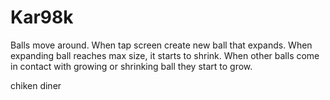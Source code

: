 # Kar98k

Balls move around. When tap screen create new ball that expands. When expanding ball reaches max size, it starts to shrink. When other balls come in contact with growing or shrinking ball they start to grow.

chiken diner
